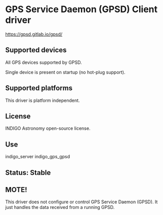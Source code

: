 # GPS Service Daemon (GPSD) Client driver

https://gpsd.gitlab.io/gpsd/

## Supported devices

All GPS devices supported by GPSD.

Single device is present on startup (no hot-plug support).

## Supported platforms

This driver is platform independent.

## License

INDIGO Astronomy open-source license.

## Use

indigo_server indigo_gps_gpsd

## Status: Stable

## MOTE!
This driver does not configure or control GPS Service Daemon (GPSD). It just handles the data received from a running GPSD.
